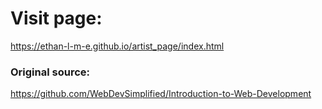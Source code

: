 # Visit page:
https://ethan-l-m-e.github.io/artist_page/index.html

### Original source:
https://github.com/WebDevSimplified/Introduction-to-Web-Development
